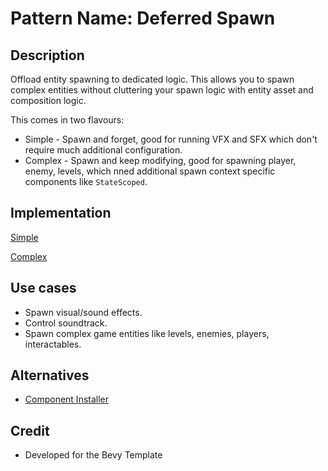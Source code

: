 # Pattern Name: Deferred Spawn

## Description

Offload entity spawning to dedicated logic.
This allows you to spawn complex entities without cluttering your spawn logic with entity asset and composition logic.

This comes in two flavours:
- Simple - Spawn and forget, good for running VFX and SFX which don't require much additional configuration.
- Complex - Spawn and keep modifying, good for spawning player, enemy, levels, which nned additional spawn context specific components like `StateScoped`.

## Implementation

[Simple](./src/simple.rs)

[Complex](./src/complex.rs)

## Use cases

- Spawn visual/sound effects.
- Control soundtrack.
- Spawn complex game entities like levels, enemies, players, interactables.

## Alternatives

- [Component Installer]()

## Credit

- Developed for the Bevy Template
